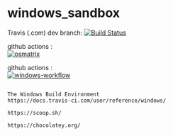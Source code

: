 # windows_sandbox

Travis (.com) dev branch:
[![Build Status](https://travis-ci.com/githubfoam/windows_sandbox.svg?branch=master)](https://travis-ci.com/githubfoam/windows_sandbox)  

github actions :  
[![osmatrix](https://github.com/githubfoam/windows_sandbox/workflows/osmatrix/badge.svg)](https://github.com/githubfoam/windows_sandbox/actions?query=workflow%3A%22osmatrix%22+branch%3Afeature_githubactions)  

github actions :  
[![windows-workflow](https://github.com/githubfoam/windows_sandbox/workflows/windows-workflow/badge.svg)](https://github.com/githubfoam/windows_sandbox/actions?query=workflow%3A%22windows-workflow%22+branch%3Afeature_githubactions)  
~~~

The Windows Build Environment
https://docs.travis-ci.com/user/reference/windows/

https://scoop.sh/

https://chocolatey.org/
~~~


